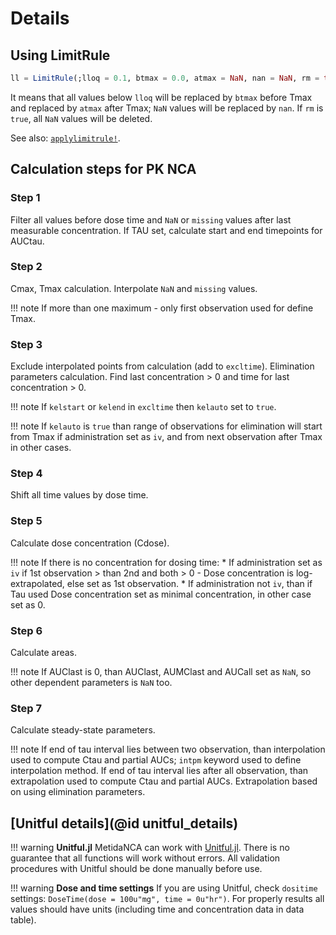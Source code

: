 # Details

## Using LimitRule

```julia
ll = LimitRule(;lloq = 0.1, btmax = 0.0, atmax = NaN, nan = NaN, rm = true)

```

It means that all values below `lloq` will be replaced by `btmax` before Tmax and replaced by `atmax` after Tmax; `NaN` values will be replaced by `nan`. If `rm` is `true`, all `NaN` values will be deleted. 


See also: [`applylimitrule!`](@ref).


## Calculation steps for PK NCA

### Step 1

Filter all values before dose time and `NaN` or `missing` values after last measurable concentration.
If TAU set, calculate start and end timepoints for AUCtau.

### Step 2

Cmax, Tmax calculation. Interpolate `NaN` and `missing` values.

!!! note
    If more than one maximum - only first observation used for define Tmax.

### Step 3

Exclude interpolated points from calculation (add to `excltime`). Elimination parameters calculation. Find last concentration > 0 and time for last concentration > 0.

!!! note
    If `kelstart` or `kelend` in `excltime` then `kelauto` set to `true`.


!!! note
    If `kelauto` is `true` than range of observations for elimination will start from Tmax if administration set as `iv`, and from next observation after Tmax in other cases.

### Step 4

Shift all time values by dose time.

### Step 5

Calculate dose concentration (Cdose).

!!! note
    If there is no concentration for dosing time:
    * If administration set as `iv` if 1st observation > than 2nd and both > 0 - Dose concentration is log-extrapolated, else set as 1st observation.
    * If administration not `iv`, than if Tau used  Dose concentration set as minimal concentration, in other case set as 0.  

### Step 6

Calculate areas.

!!! note
    If AUClast is 0, than AUClast, AUMClast and AUCall set as `NaN`, so other dependent parameters is `NaN` too.   

### Step 7

Calculate steady-state parameters.

!!! note
    If end of tau interval lies between two observation, than interpolation used to compute Ctau and partial AUCs; `intpm` keyword used to define interpolation method.
    If end of tau interval lies after all observation, than extrapolation used to compute Ctau and partial AUCs. Extrapolation based on using elimination parameters.


## [Unitful details](@id unitful_details)

!!! warning
  **Unitful.jl**
  MetidaNCA can work with [Unitful.jl](https://painterqubits.github.io/Unitful.jl/stable/).
  There is no guarantee that all functions will work without errors.
  All validation procedures with Unitful should be done manually before use.


!!! warning
  **Dose and time settings**
  If you are using Unitful, check `dositime` settings: `DoseTime(dose = 100u"mg", time = 0u"hr")`.
  For properly results all values should have units (including time and concentration data in data table).
